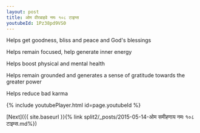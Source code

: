 ```yaml
---
layout: post
title: ओम वीरबाहवे नमः १०८ टाइम्स
youtubeId: 1Pz38pd9VS0
---
```

 
 
Helps get goodness, bliss and peace and God's blessings
 
Helps remain focused, help generate inner energy 
 
Helps boost physical and mental health 
 
Helps remain grounded and generates a sense of gratitude towards the greater power 
 
Helps reduce bad karma
 
 
 
 


{% include youtubePlayer.html id=page.youtubeId %}
 
[Next]({{ site.baseurl }}{% link  split2/_posts/2015-05-14-ओम समीहणाय नमः १०८ टाइम्स.md%})
 
